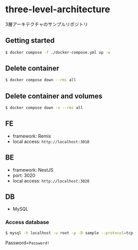 # three-level-architecture
3層アーキテクチャのサンプルリポジトリ

## Getting started

```bash
$ docker compose -f ./docker-compose.yml up -w
```

## Delete container

```bash
$ docker compose down --rmi all
```

## Delete container and volumes

```bash
$ docker compose down -v --rmi all
```

## FE

- framework: Remix
- local access: `http://localhost:3010`

## BE

- framework: NestJS
- port: 3020
- local access: `http://localhost:3020`

## DB

- MySQL

### Access database

```bash
$ mysql -h localhost -u root -p -D sample --protocol=tcp
```

Password=`Password!`
